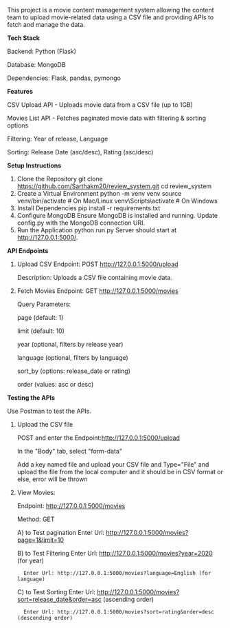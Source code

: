 This project is a movie content management system allowing the content team to upload movie-related data using a CSV file and providing APIs to fetch and manage the data.

**Tech Stack**

Backend: Python (Flask)

Database: MongoDB

Dependencies: Flask, pandas, pymongo

**Features**

CSV Upload API - Uploads movie data from a CSV file (up to 1GB)

Movies List API - Fetches paginated movie data with filtering & sorting options

Filtering: Year of release, Language

Sorting: Release Date (asc/desc), Rating (asc/desc)

**Setup Instructions**

1. Clone the Repository
git clone https://github.com/Sarthakm20/review_system.git
cd review_system
2. Create a Virtual Environment
python -m venv venv
source venv/bin/activate  # On Mac/Linux
venv\Scripts\activate  # On Windows
3. Install Dependencies
pip install -r requirements.txt
4. Configure MongoDB
Ensure MongoDB is installed and running.
Update config.py with the MongoDB connection URI.
5. Run the Application
python run.py
Server should start at http://127.0.0.1:5000/.

**API Endpoints**

1. Upload CSV
   Endpoint: POST http://127.0.0.1:5000/upload
   
   Description: Uploads a CSV file containing movie data.

3. Fetch Movies
   Endpoint: GET http://127.0.0.1:5000/movies

   Query Parameters:

   page (default: 1)

   limit (default: 10)

   year (optional, filters by release year)

   language (optional, filters by language)

   sort_by (options: release_date or rating)

   order (values: asc or desc)

**Testing the APIs**

Use Postman to test the APIs.

1) Upload the CSV file
   
   POST and enter the Endpoint:http://127.0.0.1:5000/upload

   In the "Body" tab, select "form-data"

   Add a key named file and upload your CSV file and Type="File" and upload the file from the local computer and it should be in CSV format or else, error will be thrown

2) View Movies:
   
   Endpoint: http://127.0.0.1:5000/movies

   Method: GET

      A) to Test pagination
         Enter Url: http://127.0.0.1:5000/movies?page=1&limit=10

      B) to Test Filtering
         Enter Url: http://127.0.0.1:5000/movies?year=2020 (for year)
   
         Enter Url: http://127.0.0.1:5000/movies?language=English (for language)

      C) to Test Sorting
         Enter Url: http://127.0.0.1:5000/movies?sort=release_date&order=asc (ascending order)
   
         Enter Url: http://127.0.0.1:5000/movies?sort=rating&order=desc (descending order)
